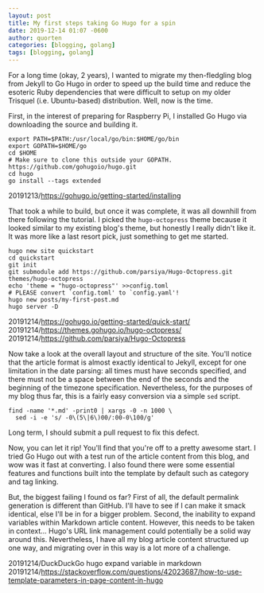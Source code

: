 ```yaml
---
layout: post
title: My first steps taking Go Hugo for a spin
date: 2019-12-14 01:07 -0600
author: quorten
categories: [blogging, golang]
tags: [blogging, golang]
---
```


For a long time (okay, 2 years), I wanted to migrate my then-fledgling
blog from Jekyll to Go Hugo in order to speed up the build time and
reduce the esoteric Ruby dependencies that were difficult to setup on
my older Trisquel (i.e. Ubuntu-based) distribution.  Well, now is the
time.

First, in the interest of preparing for Raspberry Pi, I installed Go
Hugo via downloading the source and building it.

```
export PATH=$PATH:/usr/local/go/bin:$HOME/go/bin
export GOPATH=$HOME/go
cd $HOME
# Make sure to clone this outside your GOPATH.
https://github.com/gohugoio/hugo.git
cd hugo
go install --tags extended
```

20191213/https://gohugo.io/getting-started/installing

That took a while to build, but once it was complete, it was all
downhill from there following the tutorial.  I picked the
`hugo-octopress` theme because it looked similar to my existing blog's
theme, but honestly I really didn't like it.  It was more like a last
resort pick, just something to get me started.

<!-- more -->

```
hugo new site quickstart
cd quickstart
git init
git submodule add https://github.com/parsiya/Hugo-Octopress.git themes/hugo-octopress
echo 'theme = "hugo-octopress"' >>config.toml
# PLEASE convert `config.toml' to `config.yaml'!
hugo new posts/my-first-post.md
hugo server -D
```

20191214/https://gohugo.io/getting-started/quick-start/  
20191214/https://themes.gohugo.io/hugo-octopress/  
20191214/https://github.com/parsiya/Hugo-Octopress

Now take a look at the overall layout and structure of the site.
You'll notice that the article format is almost exactly identical to
Jekyll, except for one limitation in the date parsing: all times must
have seconds specified, and there must not be a space between the end
of the seconds and the beginning of the timezone specification.
Nevertheless, for the purposes of my blog thus far, this is a fairly
easy conversion via a simple `sed` script.

```
find -name '*.md' -print0 | xargs -0 -n 1000 \
  sed -i -e 's/ -0\(5\|6\)00/:00-0\100/g'
```

Long term, I should submit a pull request to fix this defect.

Now, you can let it rip!  You'll find that you're off to a pretty
awesome start.  I tried Go Hugo out with a test run of the article
content from this blog, and wow was it fast at converting.  I also
found there were some essential features and functions built into the
template by default such as category and tag linking.

But, the biggest failing I found os far?  First of all, the default
permalink generation is different than GitHub.  I'll have to see if I
can make it smack identical, else I'll be in for a bigger problem.
Second, the inability to expand variables within Markdown article
content.  However, this needs to be taken in context...  Hugo's URL
link management could potentially be a solid way around this.
Nevertheless, I have all my blog article content structured up one
way, and migrating over in this way is a lot more of a challenge.

20191214/DuckDuckGo hugo expand variable in markdown  
20191214/https://stackoverflow.com/questions/42023687/how-to-use-template-parameters-in-page-content-in-hugo
